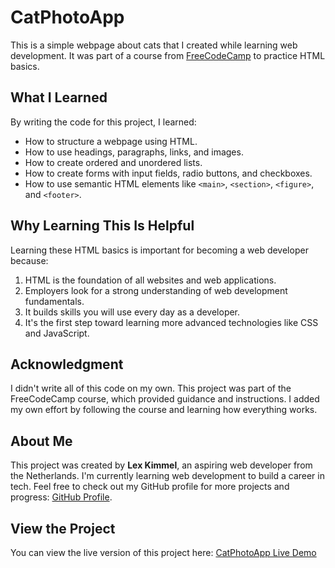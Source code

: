 # CatPhotoApp

This is a simple webpage about cats that I created while learning web development. It was part of a course from [FreeCodeCamp](https://www.freecodecamp.org/) to practice HTML basics.

## What I Learned
By writing the code for this project, I learned:
- How to structure a webpage using HTML.
- How to use headings, paragraphs, links, and images.
- How to create ordered and unordered lists.
- How to create forms with input fields, radio buttons, and checkboxes.
- How to use semantic HTML elements like `<main>`, `<section>`, `<figure>`, and `<footer>`.

## Why Learning This Is Helpful
Learning these HTML basics is important for becoming a web developer because:
1. HTML is the foundation of all websites and web applications.
2. Employers look for a strong understanding of web development fundamentals.
3. It builds skills you will use every day as a developer.
4. It's the first step toward learning more advanced technologies like CSS and JavaScript.

## Acknowledgment
I didn't write all of this code on my own. This project was part of the FreeCodeCamp course, which provided guidance and instructions. I added my own effort by following the course and learning how everything works.

## About Me
This project was created by **Lex Kimmel**, an aspiring web developer from the Netherlands. I'm currently learning web development to build a career in tech. Feel free to check out my GitHub profile for more projects and progress: [GitHub Profile](https://github.com/Lexxnl).

## View the Project
You can view the live version of this project here: [CatPhotoApp Live Demo](https://Lexxnl.github.io/CatPhotoApp/)
